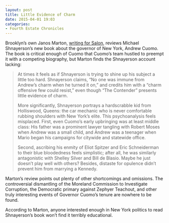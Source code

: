 ```yaml
---
layout: post
title: Little Evidence of Charm
date: 2015-04-01 19:03
categories: 
- Fourth Estate Chronicles
---
```


Brooklyn’s own Janos Marton, [writing for Salon](http://www.salon.com/2015/04/01/“you_guys_are_just_scrambled_eggs_you_call_yourselves_professionals”_inside_andrew_cuomos_presidential_pipe_dream/), reviews Michael Shnayerson’s new book about the governor of New York, Andrew Cuomo. The book is critical enough of Cuomo that Cuomo’s team hustled to preempt it with a competing biography, but Marton finds the Shnayerson account lacking:

> At times it feels as if Shnayerson is trying to shine up his subject a little too hard. Shnayerson claims, “No one was immune from Andrew’s charm when he turned it on,” and credits him with a “charm offensive few could resist,” even though “The Contender” presents little evidence of charm.
>
> More significantly, Shnayerson portrays a hardscrabble kid from Holliswood, Queens: the car mechanic who is never comfortable rubbing shoulders with New York’s elite. This psychoanalysis feels misplaced. First, even Cuomo’s early upbringing was at least middle class: His father was a prominent lawyer tangling with Robert Moses when Andrew was a small child, and Andrew was a teenager when Mario began his campaigns for citywide and statewide office. 
>
> Second, ascribing his enmity of Eliot Spitzer and Eric Schneiderman to their blue bloodedness feels simplistic; after all, he was similarly antagonistic with Shelley Silver and Bill de Blasio. Maybe he just doesn’t play well with others? Besides, distaste for opulence didn’t prevent him from marrying a Kennedy.

Marton’s review points out plenty of other shortcomings and omissions. The controversial dismantling of the Moreland Commission to Investigate Corruption, the Democratic primary against Zephyer Teachout, and other truly interesting events of Governor Cuomo’s tenure are nowhere to be found.

According to Marton, anyone interested enough in New York politics to read Shnayerson’s book won’t find it terribly educational.